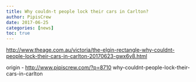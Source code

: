 ```yaml
---
title: Why couldn-t people lock their cars in Carlton?
author: PipisCrew
date: 2017-06-25
categories: [news]
toc: true
---
```


http://www.theage.com.au/victoria/the-elgin-rectangle-why-couldnt-people-lock-their-cars-in-carlton-20170623-gwx6v8.html

origin - http://www.pipiscrew.com/?p=8710 why-couldnt-people-lock-their-cars-in-carlton